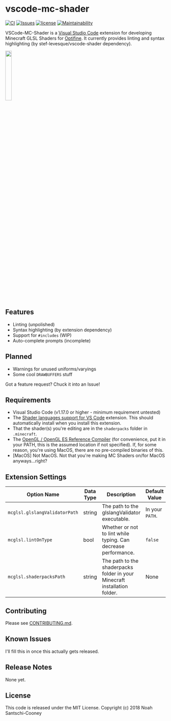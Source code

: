 # vscode-mc-shader

[![CI](https://ci.netsoc.co/api/badges/Strum355/vscode-mc-shader/status.svg?branch=master)](https://ci.netsoc.co/Strum355/vscode-mc-shader)
[![Issues](https://img.shields.io/github/issues-raw/Strum355/vscode-mc-shader.svg)](https://github.com/Strum355/vscode-mc-shader/issues)
[![license](https://img.shields.io/github/license/Strum355/vscode-mc-shader.svg)](https://github.com/Strum355/vscode-mc-shader)
[![Maintainability](https://api.codeclimate.com/v1/badges/c2c813cb0a42a8aad483/maintainability)](https://codeclimate.com/github/Strum355/vscode-mc-shader/maintainability)

VSCode-MC-Shader is a [Visual Studio Code](https://code.visualstudio.com/) extension for developing Minecraft GLSL Shaders for [Optifine](http://optifine.net). It currently provides linting and syntax highlighting (by stef-levesque/vscode-shader dependency).

<img src="https://github.com/Strum355/vscode-mc-shader/raw/master/logo.png" width="20%" height="20%">

## Features

- Linting (unpolished)
- Syntax highlighting (by extension dependency)
- Support for `#includes` (WIP)
- Auto-complete prompts (incomplete)

## Planned

- Warnings for unused uniforms/varyings
- Some cool `DRAWBUFFERS` stuff

Got a feature request? Chuck it into an Issue!

## Requirements

- Visual Studio Code (v1.17.0 or higher - minimum requirement untested)
- The [Shader languages support for VS Code](https://marketplace.visualstudio.com/items?itemName=slevesque.shader) extension. This should automatically install when you install this extension.
- That the shader(s) you're editing are in the `shaderpacks` folder in `.minecraft`.
- The [OpenGL / OpenGL ES Reference Compiler](https://cvs.khronos.org/svn/repos/ogl/trunk/ecosystem/public/sdk/tools/glslang/Install/) (for convenience, put it in your PATH, this is the assumed location if not specified). If, for some reason, you're using MacOS, there are no pre-compiled binaries of this.
- [MacOS] Not MacOS. Not that you're making MC Shaders on/for MacOS anyways...right?

## Extension Settings

| Option Name | Data Type | Description | Default Value |
| ----------- | --------- | ----------- | ------------- |
| `mcglsl.glslangValidatorPath` | string |  The path to the glslangValidator executable. | In your `PATH`.|
| `mcglsl.lintOnType` | bool | Whether or not to lint while typing. Can decrease performance. | `false` |
| `mcglsl.shaderpacksPath` | string | The path to the shaderpacks folder in your Minecraft installation folder. | None |

## Contributing

Please see [CONTRIBUTING.md](https://github.com/Strum355/vscode-mc-shader/blob/master/CONTRIBUTING.md).

## Known Issues

I'll fill this in once this actually gets released.

## Release Notes

None yet.

## License

This code is released under the MIT License. Copyright (c) 2018 Noah Santschi-Cooney
